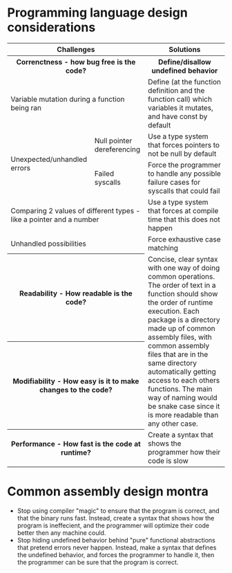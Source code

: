 # Programming language design considerations

<table>
  <tr>
    <th colspan="2">Challenges</th>
    <th>Solutions</th>
  </tr>
  <tr>
    <th colspan="2">Correnctness - how bug free is the code?</th>
    <th>Define/disallow undefined behavior</th>
  </tr>
  <tr>
    <td colspan="2">Variable mutation during a function being ran</td>
    <td>Define (at the function definition and the function call) which variables it mutates, and have const by default</td>
  </tr>
  <tr>
    <td rowspan="2">Unexpected/unhandled errors</td>
    <td>Null pointer dereferencing</td>
    <td>Use a type system that forces pointers to not be null by default</td>
  </tr>
  <tr>
    <td>Failed syscalls</td>
    <td>Force the programmer to handle any possible failure cases for syscalls that could fail</td>
  </tr>
  <tr>
    <td colspan="2">Comparing 2 values of different types - like a pointer and a number</td>
    <td>Use a type system that forces at compile time that this does not happen</td>
  </tr>
  <tr>
    <td colspan="2">Unhandled possibilities</td>
    <td>Force exhaustive case matching</td>
  </tr>
  <tr>
    <th colspan="2">Readability - How readable is the code?</th>
    <td rowspan="2">Concise, clear syntax with one way of doing common operations. The order of text in a function should show the order of runtime execution. Each package is a directory made up of common assembly files, with common assembly files that are in the same directory automatically getting access to each others functions. The main way of naming would be snake case since it is more readable than any other case.</td>
  </tr>
  <tr>
    <th colspan="2">Modifiability - How easy is it to make changes to the code?</th>
  </tr>
  <tr>
    <th colspan="2">Performance - How fast is the code at runtime?</th>
    <td>Create a syntax that shows the programmer how their code is slow</td>
  </tr>
</table>

# Common assembly design montra

- Stop using compiler "magic" to ensure that the program is correct, and that the binary runs fast. Instead, create a syntax that shows how the program is ineffecient, and the programmer will optimize their code better then any machine could.
- Stop hiding undefined behavior behind "pure" functional abstractions that pretend errors never happen. Instead, make a syntax that defines the undefined behavior, and forces the programmer to handle it, then the programmer can be sure that the program is correct.
